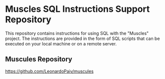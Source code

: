 # Muscles SQL Instructions Support Repository

This repository contains instructions for using SQL with the "Muscles" project. The instructions are provided in the form of SQL scripts that can be executed on your local machine or on a remote server.

## Muscules Repository

https://github.com/LeonardoPaiv/muscules

